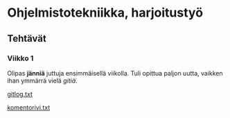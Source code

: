 # Ohjelmistotekniikka, harjoitustyö

## Tehtävät

### Viikko 1

Olipas **jänniä** juttuja ensimmäisellä viikolla. Tuli opittua paljon uutta, vaikken ihan ymmärrä vielä *gitiä*.

[gitlog.txt](https://github.com/jennalack/ot-harjoitustyo/blob/master/laskarit/viikko1/gitlog.txt)

[komentorivi.txt](https://github.com/jennalack/ot-harjoitustyo/blob/master/laskarit/viikko1/komentorivi.txt)

